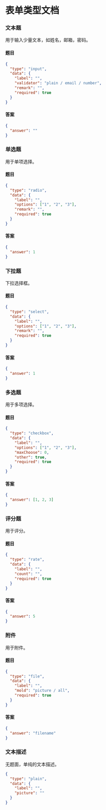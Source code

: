 # 表单类型文档

### 文本题

用于输入少量文本，如姓名，邮箱，密码。

#### 题目

```json
{
  "type": "input",
  "data": {
    "label": "",
    "validator": "plain / email / number",
    "remark": "",
    "required": true
  }
}
```

#### 答案

```json
{
  "answer": ""
}
```


### 单选题

用于单项选择。

#### 题目

```json
{
  "type": "radio",
  "data": {
    "label": "",
    "options": ["1", "2", "3"],
    "remark": "",
    "required": true
  }
}
```

#### 答案

```json
{
  "answer": 1
}
```

### 下拉题

下拉选择框。

#### 题目

```json
{
  "type": "select",
  "data": {
    "label": "",
    "options": ["1", "2", "3"],
    "remark": "",
    "required": true
  }
}
```

#### 答案

```json
{
  "answer": 1
}
```

### 多选题

用于多项选择。

#### 题目

```json
{
  "type": "checkbox",
  "data": {
    "label": "",
    "options": ["1", "2", "3"],
    "maxChoose": 0,
    "other": true,
    "required": true
  }
}
```

#### 答案

```json
{
  "answer": [1, 2, 3]
}
```

### 评分题

用于评分。

#### 题目

```json
{
  "type": "rate",
  "data": {
    "label": "",
    "count": "",
    "required": true
  }
}
```

#### 答案

```json
{
  "answer": 5
}
```

### 附件

用于附件。

#### 题目

```json
{
  "type": "file",
  "data": {
    "label": "",
    "mold": "picture / all",
    "required": true
  }
}
```

#### 答案

```json
{
  "answer": "filename"
}
```

### 文本描述

无题面，单纯的文本描述。

```json
{
  "type": "plain",
  "data": {
    "label": "",
    "picture": ""
  }
}
```